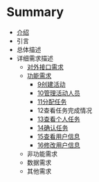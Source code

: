 # Summary

* [介绍](README.md)
* 引言
* 总体描述
* 详细需求描述
    * [对外接口需求](对外接口需求.md)
    * [功能需求](功能需求.md)
        * [9创建活动](9创建活动.md)
        * [10管理活动人员](10管理活动人员.md)
        * [11分配任务](11分配任务.md)
        * 12查看任务完成情况
        * [13查看个人任务](查看个人任务.md)
        * [14确认任务](确认任务.md)
        * [15查看用户信息](查看用户信息.md)
        * [16修改用户信息](修改用户信息.md)
    * 非功能需求
    * 数据需求
    * 其他需求


